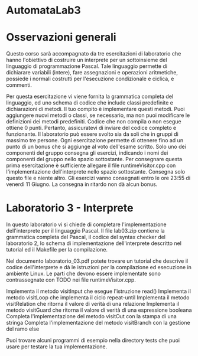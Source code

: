 # AutomataLab3

# Osservazioni generali
Questo corso sarà accompagnato da tre esercitazioni di laboratorio che hanno l'obiettivo di costruire un interprete per un sottoinsieme del linguaggio di programmazione Pascal. Tale linguaggio permette di dichiarare variabili (intere), fare assegnazioni e operazioni aritmetiche, possiede i normali costrutti per l'esecuzione condizionale e ciclica, e commenti.

Per questa esercitazione vi viene fornita la grammatica completa del linguaggio, ed uno schema di codice che include classi predefinite e dichiarazioni di metodi. Il tuo compito è implementare questi metodi. Puoi aggiungere nuovi metodi o classi, se necessario, ma non puoi modificare le definizioni dei metodi predefiniti.
Codice che non compila o non esegue ottiene 0 punti. Pertanto, assicuratevi di inviare del codice completo e funzionante.
Il laboratorio può essere svolto sia da soli che in gruppi di massimo tre persone. Ogni esercitazione permette di ottenere fino ad un punto di un bonus che si aggiunge al voto dell'esame scritto. 
Solo uno dei componenti del gruppo consegna gli esercizi, indicando i nomi dei componenti del gruppo nello spazio sottostante.
Per consegnare questa prima esercitazione è sufficiente allegare il file runtimeVisitor.cpp con l'implementazione dell'interprete nello spazio sottostante. Consegna solo questo file e niente altro.
Gli esercizi vanno consegnati entro le ore 23:55 di venerdì 11 Giugno. La consegna in ritardo non dà alcun bonus.

# Laboratorio 3 - Interprete
In questo laboratorio vi si chiede di completare l'implementazione dell'interprete per il linguaggio Pascal. Il file lab03.zip contiene la grammatica completa del Pascal, il codice del syntax checker del laboratorio 2, lo schema di implementazione dell'interprete descritto nel tutorial ed il Makefile per la compilazione. 

Nel documento laboratorio_03.pdf potete trovare un tutorial che descrive il codice dell'interprete e dà le istruzioni per la compilazione ed esecuzione in ambiente Linux. Le parti che devono essere implementate sono contrassegnate con TODO nei file runtimeVisitor.cpp.

Implementa il metodo visitInput che esegue l'istruzione read() 
Implementa il metodo visitLoop che implementa il ciclo repeat-until
Implementa il metodo visitRelation che ritorna il valore di verità di una relazione
Implementa il metodo visitGuard che ritorna il valore di verità di una espressione booleana
Completa l'implementazione del metodo visitOut con la stampa di una stringa
Completa l'implementazione del metodo visitBranch con la gestione del ramo else

Puoi trovare alcuni programmi di esempio nella directory tests che puoi usare per testare la tua implementazione.
